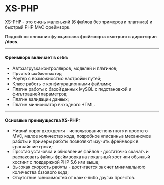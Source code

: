 # XS-PHP
XS-PHP - это очень маленький (6 файлов без примеров и плагинов) и быстрый PHP MVC фреймворк.

Подробное описание функционала фреймворка смотрите в директории **/docs**.

------------

#### Фреймворк включает в себя:
* Автозагрузка контроллеров, моделей и плагинов;
* Простой шаблонизатор;
* Роутер с возможностью настройки путей;
* Класс работы с конфигурационными файлами;
* Плагин работы с базой данных MySQL с подстановкой и фильтрацией параметров;
* Плагин валидации данных;
* Плагин минификатор выходного HTML.

------------

#### Основные преимущества XS-PHP:
* Низкий порог вхождения - использование понятного и простого MVC, малое количество кода, подробное описанные механизмов работы и примеры работы позволяют изучить фреймворк в кратчайшие сроки;
* Простая установка и обновление файлов - достаточно скачать и распаковать файлы фреймворка на локальный хост или обычный хостинг с поддержкой PHP 5.6 или выше;
* Высокая скорость работы - достигается за счет минимального количества базового кода;
* Отсутствие зависимостей от каких-либо других проектов.
